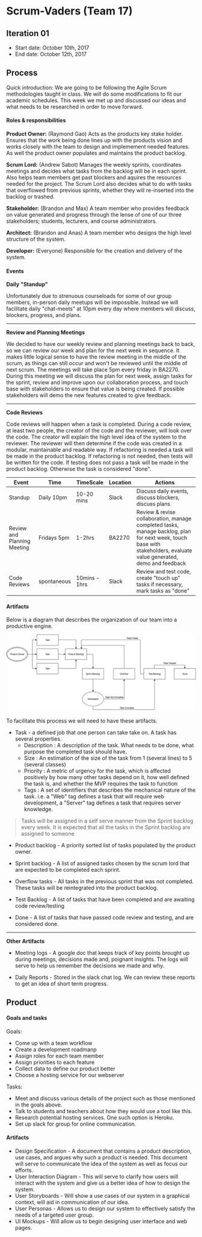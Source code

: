 # Scrum-Vaders (Team 17)

 

## Iteration 01

 * Start date: October 10th, 2017
 * End date: October 12th, 2017

## Process

Quick introduction: We are going to be following the Agile Scrum methodologies taught in class. We will do some modifications to fit our academic schedules. This week we met up and discussed our ideas and what needs to be researched in order to move forward.

#### Roles & responsibilities

**Product Owner:** (Raymond Gao) Acts as the products key stake holder. Ensures that the work being done lines up with the products vision and works closely with the team to design and implemement needed features. As well the product owner populates and maintains the product backlog.

**Scrum Lord:** (Andrew Sabot) Manages the weekly sprints, coordinates meetings and decides what tasks from the backlog will be in each sprint. Also helps team members get past blockers and aquires the resources needed for the project. The Scrum Lord also decides what to do with tasks that overflowed from previous sprints, whether they will re-inserted into the backlog or trashed.

**Stakeholder:** (Brandon and Max) A team member who provides feedback on value generated and progress through the lense of one of our three stakeholders; students, lecturers, and course administrators.

**Architect:** (Brandon and Anas) A team member who designs the high level structure of the system.

**Developer:** (Everyone) Responsible for the creation and delivery of the system.

#### Events

**Daily "Standup"**

Unfortunately due to strenuous courseloads for some of our group members, in-person daily meetups will be impossible. Instead we will facilitate daily "chat-meets" at 10pm every day where members will discuss, blockers, progress, and plans.

---
**Review and Planning Meetings**

We decided to have our weekly review and planning meetings back to back, so we can review our week and plan for the next week in sequence. It makes little logical sense to have the review meeting in the middle of the scrum, as things can still occur and won't be reviewed until the middle of next scrum. The meetings will take place 5pm every friday in BA2270. During this meeting we will discuss the plan for next week, assign tasks for the sprint, review and improve upon our collaboration process, and touch base with stakeholders to ensure that value is being created. If possible stakeholders will demo the new features created to give feedback.

---
**Code Reviews**

Code reviews will happen when a task is completed. During a code review, at least two people, the creator of the code and the reviewer, will look over the code. The creator will explain the high level idea of the system to the reviewer. The reviewer will then determine if the code was created in a modular, maintainable and readable way. If refactoring is needed a task will be made in the product backlog. If refactoring is not needed, then tests will be written for the code. If testing does not pass a task will be made in the product backlog. Otherwise the task is considered "done".

| Event | Time | TimeScale | Location | Actions |
| ----- | ---- | --------- | -------- | ------- |
| Standup| Daily 10pm | 10-20 mins | Slack | Discuss daily events, discuss blockers, discuss plans |
| Review and Planning Meeting | Fridays 5pm | 1-2hrs | BA2270 | Review & revise collaboration, manage completed tasks, manage backlog, plan for next week, touch base with stakeholders, evaluate value generated, demo and feedback |
| Code Reviews | spontaneous | 10mins - 1hrs | Slack | Review and test code, create "touch up" tasks if necessary, mark tasks as "done"|

#### Artifacts

Below is a diagram that describes the organization of our team into a productive engine.

![The image did not display correctly](https://raw.githubusercontent.com/FreakingBarbarians/FreakingBarbarians_Images/master/CSC301_TeamWorkflow.png "HEY YOU. I HOPE YOU HAVE A NICE DAY")

To facilitate this process we will need to have these artifacts.

 * Task - a defined job that one person can take take on. A task has several properties.
 	* Description : A description of the task. What needs to be done, what purpose the completed task should have.
	* Size : An estimation of the size of the task from 1 (several lines) to 5 (several classes)
	* Priority : A metric of urgency for the task, which is affected positively by how many other tasks depend on it, how well defined the task is, and whether the MVP requires the task to function
	* Tags : A set of identifiers that describes the mechanical nature of the task. i.e. a "Web" tag defines a task that will require web development, a "Server" tag defines a task that requires server knowledge.
	
> Tasks will be assigned in a self serve manner from the Sprint backlog every week. It is expected that all the tasks in the Sprint backlog are assigned to someone
	
 * Product backlog - A priority sorted list of tasks populated by the product owner.
 
 * Sprint backlog - A list of assigned tasks chosen by the scrum lord that are expected to be completed each sprint.
 
 * Overflow tasks - All tasks in the previous sprint that was not completed. These tasks will be reintegrated into the product backlog.
 
 * Test Backlog - A list of tasks that have been completed and are awaiting code review/testing
 
 * Done - A list of tasks that have passed code review and testing, and are considered done.

--- 

**Other Artifacts**

* Meeting logs - A google doc that keeps track of key points brought up during meetings, decisions made and, poignant insights. The logs will serve to help us remember the decisions we made and why.

* Daily Reports - Stored in the slack chat log. We can review these reports to get an idea of short term progress.

## Product

#### Goals and tasks

Goals:
* Come up with a team workflow
* Create a development roadmanp
* Assign roles for each team member
* Assign priorities to each feature
* Collect data to define our product better
* Choose a hosting service for our webserver

Tasks:
 * Meet and discuss various details of the project such as those mentioned in the goals above.
 * Talk to students and teachers about how they would use a tool like this.
 * Research potential hosting services. One such option is Heroku.
 * Set up slack for group for online communication.

#### Artifacts

* Design Specification - A document that contains a product description, use cases, and argues why such a product is needed. This document will serve to communicate the idea of the system as well as focus our efforts.
* User Interaction Diagram - This will serve to clarify how users will interact with the system and give us a better idea of how to design the system.
* User Storyboards - Will show a use cases of our system in a graphical context, will aid in communication of our idea.
* User Personas - Allows us to design our system to effectively satisfy the needs of a targeted user group.
* UI Mockups - Will allow us to begin designing user interface and web pages.
